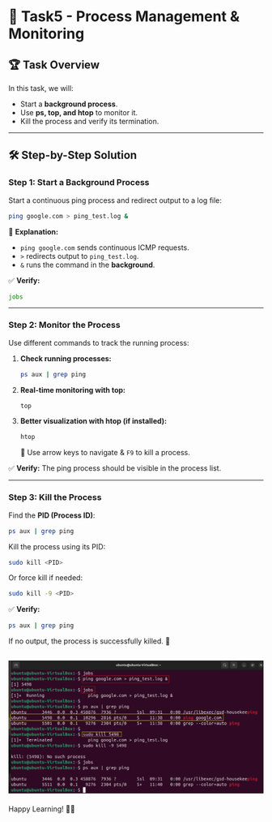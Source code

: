 
# 📌 Task5 - Process Management & Monitoring

## 🏆 **Task Overview**
In this task, we will:
- Start a **background process**.
- Use **ps, top, and htop** to monitor it.
- Kill the process and verify its termination.

---

## 🛠️ **Step-by-Step Solution**

### **Step 1: Start a Background Process**
Start a continuous ping process and redirect output to a log file:

```bash
ping google.com > ping_test.log &
```

🔹 **Explanation:**
- `ping google.com` sends continuous ICMP requests.
- `>` redirects output to `ping_test.log`.
- `&` runs the command in the **background**.

✅ **Verify:**
```bash
jobs
```

---

### **Step 2: Monitor the Process**
Use different commands to track the running process:

1. **Check running processes:**
   ```bash
   ps aux | grep ping
   ```
2. **Real-time monitoring with top:**
   ```bash
   top
   ```
3. **Better visualization with htop (if installed):**
   ```bash
   htop
   ```
   🔹 Use arrow keys to navigate & `F9` to kill a process.

✅ **Verify:** The ping process should be visible in the process list.

---

### **Step 3: Kill the Process**
Find the **PID (Process ID)**:
```bash
ps aux | grep ping
```

Kill the process using its PID:
```bash
sudo kill <PID>
```

Or force kill if needed:
```bash
sudo kill -9 <PID>
```

✅ **Verify:**
```bash
ps aux | grep ping
```
If no output, the process is successfully killed. 🎯

![IMG](https://github.com/Yash2526/90DaysOfDevOps/blob/master/2025/linux/Task%20Images/Ping-Kill.png)
---


Happy Learning! 🚀💡

